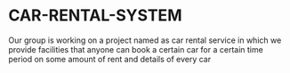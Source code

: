# CAR-RENTAL-SYSTEM
Our group is working on a project named as car rental service in which we provide facilities that anyone can book a certain car for a certain time period on some amount of rent and details of every car
